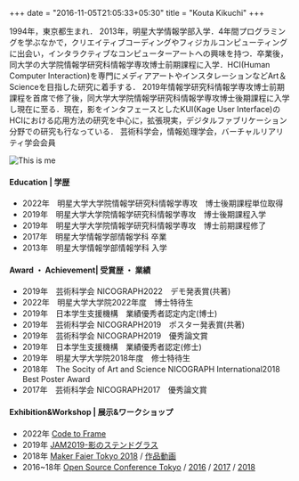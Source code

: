 +++
date = "2016-11-05T21:05:33+05:30"
title = "Kouta Kikuchi"
+++

1994年，東京都生まれ． 2013年，明星大学情報学部入学．4年間プログラミングを学ぶなかで，クリエイティブコーディングやフィジカルコンピューティングに出会い，インタラクティブなコンピューターアートへの興味を持つ．卒業後，同大学の大学院情報学研究科情報学専攻博士前期課程に入学．HCI(Human Computer Interaction)を専門にメディアアートやインスタレーションなどArt＆Scienceを目指した研究に着手する． 2019年情報学研究科情報学専攻博士前期課程を首席で修了後，同大学大学院情報学研究科情報学専攻博士後期課程に入学し現在に至る．現在，影をインタフェースとしたKUI(Kage User Interface)のHCIにおける応用方法の研究を中心に，拡張現実，デジタルファブリケーション分野での研究も行なっている． 芸術科学会，情報処理学会，バーチャルリアリティ学会会員

![This is me](../img/about.png)

#### Education | 学歴
- 2022年　明星大学大学院情報学研究科情報学専攻　博士後期課程単位取得
- 2019年　明星大学大学院情報学研究科情報学専攻　博士後期課程入学
- 2019年　明星大学大学院情報学研究科情報学専攻　博士前期課程修了
- 2017年　明星大学情報学部情報学科 卒業
- 2013年　明星大学情報学部情報学科 入学

#### Award ・ Achievement| 受賞歴 ・ 業績
- 2019年　芸術科学会 NICOGRAPH2022　デモ発表賞(共著)
- 2022年　明星大学大学院2022年度　博士特待生
- 2019年　日本学生支援機構　業績優秀者認定内定(博士)
- 2019年　芸術科学会 NICOGRAPH2019　ポスター発表賞(共著)
- 2019年　芸術科学会 NICOGRAPH2019　優秀論文賞
- 2019年　日本学生支援機構　業績優秀者認定(修士)
- 2019年　明星大学大学院2018年度　修士特待生
- 2018年　The Socity of Art and Science NICOGRAPH International2018 Best Poster Award
- 2017年　芸術科学会 NICOGRAPH2017　優秀論文賞

#### Exhibition&Workshop | 展示&ワークショップ
- 2022年  <a href="https://c2f.p5js.jp/exhibitions/1st.html" target="_blank">Code to Frame</a>
- 2019年  <a href="https://www.meisei-u.ac.jp/2019/2019121202.html" target="_blank">JAM2019-影のステンドグラス</a>
- 2018年  <a href="https://makezine.jp/event/makers2018/m0071/" target="_blank">Maker Faier Tokyo 2018</a> / <a href="ttps://twitter.com/itachin/status/1025611675162963968?s=21&t=8BvAgQuPfgVOck7BPlySKg" target="_blank">作品動画</a>
- 2016~18年  <a href="https://www.ospn.jp/" target="_blank">Open Source Conference Tokyo</a> / 
<a href="https://www.ospn.jp/press/20160310tokyospring-report.html/img_9978" target="_blank">2016</a> / 
<a href="ttps://www.ospn.jp/press/20171003osc2017-tokyofall-report.html/img_4027-2" target="_blank">2017</a> / 
<a href="https://www.ospn.jp/press/20180313osc2017-tokyospring.html/img_8813" target="_blank">2018</a> 
